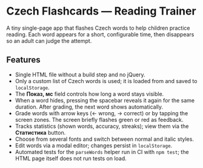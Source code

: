 # Czech Flashcards — Reading Trainer

A tiny single-page app that flashes Czech words to help children practice reading. Each word appears for a short, configurable time, then disappears so an adult can judge the attempt.

## Features

- Single HTML file without a build step and no jQuery.
- Only a custom list of Czech words is used; it is loaded from and saved to `localStorage`.
- The **Показ, мс** field controls how long a word stays visible.
- When a word hides, pressing the spacebar reveals it again for the same duration. After grading, the next word shows automatically.
- Grade words with arrow keys (← wrong, → correct) or by tapping the screen zones. The screen briefly flashes green or red as feedback.
- Tracks statistics (shown words, accuracy, streaks); view them via the **Статистика** button.
- Choose from several fonts and switch between normal and italic styles.
- Edit words via a modal editor; changes persist in `localStorage`.
- Automated tests for the `parseWords` helper run in CI with `npm test`; the HTML page itself does not run tests on load.

